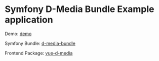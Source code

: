 # Symfony D-Media Bundle Example application

Demo: [demo](https://d-media.webtm.ru)

Symfony Bundle: [d-media-bundle](https://github.com/djvue/d-media-bundle)

Frontend Package: [vue-d-media](https://github.com/djvue/vue-d-media)

